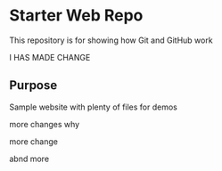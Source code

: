 # Starter Web Repo

This repository is for showing how Git and GitHub work 

I HAS MADE CHANGE

## Purpose

Sample website with plenty of files for demos

more changes why

more change


abnd more
